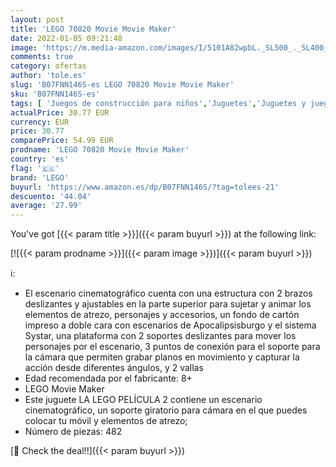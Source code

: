 ```yaml
---
layout: post
title: 'LEGO 70820 Movie Movie Maker'
date: 2022-01-05 09:21:48
image: 'https://m.media-amazon.com/images/I/5101A82wpbL._SL500_._SL400_.jpg'
comments: true
category: ofertas
author: 'tole.es'
slug: 'B07FNN146S-es LEGO 70820 Movie Movie Maker'
sku: 'B07FNN146S-es'
tags: [ 'Juegos de construcción para niños','Juguetes','Juguetes y juegos','Sets de construcción','lego', ]
actualPrice: 30.77 EUR
currency: EUR
price: 30.77
comparePrice: 54.99 EUR
prodname: 'LEGO 70820 Movie Movie Maker'
country: 'es'
flag: '🇪🇸'
brand: 'LEGO'
buyurl: 'https://www.amazon.es/dp/B07FNN146S/?tag=tolees-21'
descuento: '44.04'
average: '27.99'
---
```


You've got [{{< param title >}}]({{< param buyurl >}}) at the following link:

[![{{< param prodname >}}]({{< param image >}})]({{< param buyurl >}})

ℹ️:

- El escenario cinematográfico cuenta con una estructura con 2 brazos deslizantes y ajustables en la parte superior para sujetar y animar los elementos de atrezo, personajes y accesorios, un fondo de cartón impreso a doble cara con escenarios de Apocalipsisburgo y el sistema Systar, una plataforma con 2 soportes deslizantes para mover los personajes por el escenario, 3 puntos de conexión para el soporte para la cámara que permiten grabar planos en movimiento y capturar la acción desde diferentes ángulos, y 2 vallas
- Edad recomendada por el fabricante: 8+
- LEGO Movie Maker
- Este juguete LA LEGO PELÍCULA 2 contiene un escenario cinematográfico, un soporte giratorio para cámara en el que puedes colocar tu móvil y elementos de atrezo;
- Número de piezas: 482

[🛒 Check the deal!!]({{< param buyurl >}})

